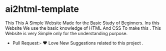 # ai2html-template
This This A Simple Website Made for the Basic Study of Beginners.
Ins this Website We use the basic knowledge of HTML And CSS To make this .
This Website is very Simple only for the understanding purpose.

* Pull Request:-
  ❤️ Love New Suggestions related to this project .

